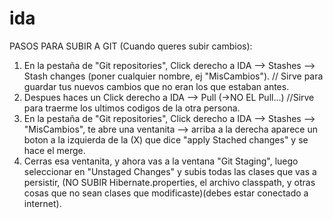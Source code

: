 # ida

PASOS PARA SUBIR A GIT (Cuando queres subir cambios):

1) En la pestaña de "Git repositories", Click derecho a IDA --> Stashes --> Stash changes (poner cualquier nombre, ej "MisCambios"). // Sirve para guardar tus nuevos cambios que no eran los que estaban antes.
2) Despues haces un Click derecho a IDA --> Pull (->NO EL Pull...) //Sirve para traerme los ultimos codigos de la otra persona.
3) En la pestaña de "Git repositories", Click derecho a IDA --> Stashes --> "MisCambios", te abre una ventanita --> arriba a la derecha aparece un boton a la izquierda de la (X) que dice "apply Stached changes" y se hace el merge.
4) Cerras esa ventanita, y ahora vas a la ventana "Git Staging", luego seleccionar en "Unstaged Changes" y subis todas las clases que vas a persistir, (NO SUBIR Hibernate.properties, el archivo classpath, y otras cosas que no sean clases que modificaste)(debes estar conectado a internet).
